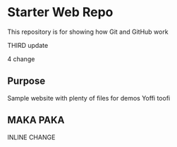 # Starter Web Repo

This repository is for showing how Git and GitHub work

THIRD update

4 change

## Purpose

Sample website with plenty of files for demos
Yoffi toofi


## MAKA PAKA

INLINE CHANGE
